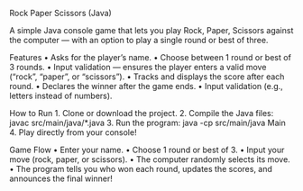 Rock Paper Scissors (Java)

A simple Java console game that lets you play Rock, Paper, Scissors against the computer — with an option to play a single round or best of three.

Features
	•	Asks for the player’s name.
	•	Choose between 1 round or best of 3 rounds.
	•	Input validation — ensures the player enters a valid move (“rock”, “paper”, or “scissors”).
	•	Tracks and displays the score after each round.
	•	Declares the winner after the game ends.
	•	Input validation (e.g., letters instead of numbers).

How to Run
	1.	Clone or download the project.
	2.	Compile the Java files:  javac src/main/java/*.java
    3.  Run the program:         java -cp src/main/java Main
    4.	Play directly from your console!

Game Flow
	•	Enter your name.
	•	Choose 1 round or best of 3.
	•	Input your move (rock, paper, or scissors).
	•	The computer randomly selects its move.
	•	The program tells you who won each round, updates the scores, and announces the final winner!


